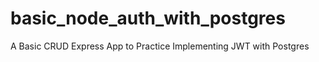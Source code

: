 # basic_node_auth_with_postgres

A Basic CRUD Express App to Practice Implementing JWT with Postgres
